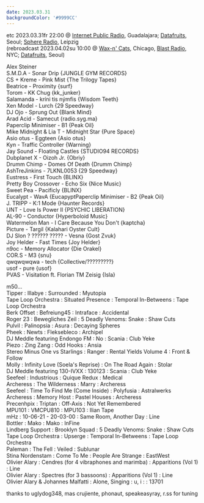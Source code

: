 ```yaml
---
date: 2023.03.31
backgroundColor: '#9999CC'
---
```


etc 2023.03.31fr 22:00 @ [Internet Public Radio](http://www.internetpublicradio.live/), Guadalajara; [Datafruits](http://www.datafruits.fm/), Seoul; [Sphere Radio](http://www.sphere-radio.net/), Leipzig  
(rebroadcast 2023.04.02su 10:00 @ [Wax-n' Cats](http://www.twitch.tv/waxncats), Chicago, [Blast Radio](https://blastradio.com/kimochisound), NYC; [Datafruits](http://www.datafruits.fm/), Seoul)  

Alex Steiner  
S.M.D.A - Sonar Drip {JUNGLE GYM RECORDS}  
CS + Kreme - Pink Mist {The Trilogy Tapes}  
Beatrice - Proximity {surf}  
Torom - KK Chug {kk\_junker}  
Salamanda - kríni tis nýmfis {Wisdom Teeth}  
Xen Model - Lurch {29 Speedway}  
DJ Ojo - Sprung Out {Blank Mind}  
Arad Acid - Samecut {radio.syg.ma}  
Paperclip Minimiser - B1 {Peak Oil}  
Mike Midnight & Lia T - Midnight Star {Pure Space}  
Asio otus - Eggteen {Asio otus}  
Kyn - Traffic Controller {Warning}  
Jay Sound - Floating Castles {STUDIO94 RECORDS}  
Dubplanet X - Oizoh Jr. {Obriy}  
Drumm Chimp - Domes Of Death {Drumm Chimp}  
AshTreJinkins - 7LKNL0053 {29 Speedway}  
Eustress - First Touch {BLINX}  
Pretty Boy Crossover - Echo Six {Nice Music}  
Sweet Pea - Pacificly {BLINX}  
Eucalypt - WavA {EucapyptPaperclip Minimiser - B2 {Peak Oil}  
J. TRIPP - K:1 Mode {Haunter Records}  
UNT - Love Is Power II {PSYCHIC LIBERATION}  
AL-90 - Conductor {Hyperboloid Music}  
Watermelon Man - I Care Because You Don't {kaptcha}  
Picture - Targil {Kalahari Oyster Cult}  
DJ Slon ? ?????? ????? - Vesna {Gost Zvuk}  
Joy Helder - Fast Times {Joy Helder}  
n9oc - Memory Allocator {Die Orakel}  
COR.S - M3 {snu}  
qwqwqwqwa - tech {Collective/?????????}  
usof - pure {usof}  
PVAS - Visitation ft. Florian TM Zeisig {Isla}  

m50...  
Tipper : Illabye : Surrounded : Myutopia  
Tape Loop Orchestra : Situated Presence : Temporal In-Betweens : Tape Loop Orchestra  
Berk Offset : Befreiung45 : Intraface : Accidental  
Roger 23 : Bewegliches Zeil : 5 Deadly Venoms: Snake : Shaw Cuts  
Pulvil : Palinopsia : Asura : Decaying Spheres  
Pheek : Newts : Fleksebleco : Archipel  
DJ Meddle featuring Endongo FM : No : Scania : Club Yeke  
Piezo : Zing Zang : Odd Hooks : Ansia  
Stereo Minus One vs Starlings : Ranger : Rental Yields Volume 4 : Front & Follow  
Molly : Infinity Love (Soela's Reprise) : On The Road Again : Stolar  
DJ Meddle featuring 130-IVXX : 130123 : Scania : Club Yeke  
Seefeel : Industrious : Quique Redux : Medical  
Archeress : The Wilderness : Marry : Archeress  
Seefeel : Time To Find Me (Come Inside) : Polyfusia : Astralwerks  
Archeress : Memory Host : Pastel Houses : Archeress  
Precenhpix : Triptan : Off-Axis : Not Yet Remembered  
MPU101 : VMCPU810 : MPU103 : Ilian Tape  
mHz : 10-06-21 - 20-03-00 : Same Room, Another Day : Line  
Bottler : Mako : Mako : InFine  
Lindberg Support : Brooklyn Squad : 5 Deadly Venoms: Snake : Shaw Cuts  
Tape Loop Orchestra : Upserge : Temporal In-Betweens : Tape Loop Orchestra  
Paleman : The Fell : Veiled : Sublunar  
Stina Nordenstam : Come To Me : People Are Strange : EastWest  
Olivier Alary : Cendres (for 4 vibraphones and marimba) : Apparitions (Vol 1) : Line  
Olivier Alary : Spectres (for 3 bassoons) : Apparitions (Vol 1) : Line  
Olivier Alary & Johannes Malfatti : Alone, Singing : u, i : : 13701  

thanks to uglydog348, mas crujiente, phonaut, speakeasyray, r.ss for tuning